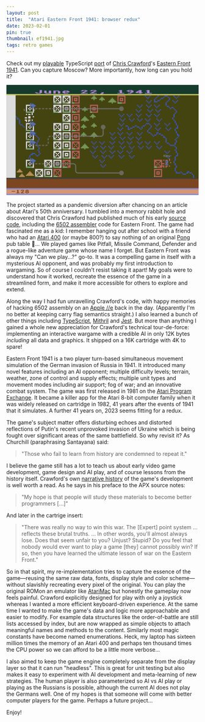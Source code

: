 ```yaml
---
layout: post
title:  "Atari Eastern Front 1941: browser redux"
date: 2023-02-01
pin: true
thumbnail: ef1941.jpg
tags: retro games
---
```


Check out my [playable][game] TypeScript [port][port]
of [Chris Crawford][ccwiki]'s [Eastern Front 1941][efwiki].
Can you capture Moscow?
More importantly, how long can you hold it?

[game]: https://patricksurry.github.io/eastern-front-1941/
[port]: https://github.com/patricksurry/eastern-front-1941
[ccwiki]: https://en.wikipedia.org/wiki/Chris_Crawford_(game_designer)
[efwiki]: https://en.wikipedia.org/wiki/Eastern_Front_(1941)

[![Eastern Front 1941](/assets/img/ef1941.png)][game]

The project started as a pandemic diversion
after chancing on an article about Atari's 50th anniversary.
I tumbled into a memory rabbit hole
and discovered that Chris Crawford had published much of his early [source code][ccsrc],
including the [6502 assembler][6502] code for Eastern Front.
The game had fascinated me as a kid: I remember hanging out after school
with a friend who had an [Atari 400][atari400] (or maybe 800?)
to say nothing of an original [Pong][pong] pub table :exploding_head:...
We played games like Pitfall, Missile Command, Defender and a rogue-like adventure game whose name I forget.
But Eastern Front was always my "Can we play...?" go-to.
It was a compelling game in itself with a mysterious AI opponent,
and was probably my first introduction to wargaming.
So of course I couldn't resist taking it apart!
My goals were to understand how it worked,
recreate the essence of the game in a streamlined form,
and make it more accessible for others to explore and extend.

[ccsrc]: https://www.erasmatazz.com/library/source-code/index.html
[6502]: https://en.wikibooks.org/wiki/6502_Assembly
[pong]: https://en.wikipedia.org/wiki/Pong
[atari400]: https://en.wikipedia.org/wiki/Atari_8-bit_family

Along the way I had fun unravelling Crawford's code,
with happy memories of hacking 6502 assembly on an [Apple //e][apple2e]
back in the day.
(Apparently I'm no better at keeping carry flag semantics straight.)
I also learned a bunch of other things including
[TypeScript][typescript], [Mithril][mithril] and [Jest][jest].
But more than anything I gained a whole new appreciation
for Crawford's technical tour-de-force:
implementing an interactive wargame with a credible AI in only 12K bytes
*including* all data and graphics.
It shipped on a 16K cartridge with 4K to spare!

[apple2e]: https://en.wikipedia.org/wiki/Apple_IIe
[typescript]: https://www.typescriptlang.org/
[mithril]: https://mithril.js.org/
[jest]: https://jestjs.io/

Eastern Front 1941 is a two player turn-based simultaneous movement simulation
of the German invasion of Russia in 1941.
It introduced many novel features including an AI opponent;
multiple difficulty levels;
terrain, weather, zone of control and supply effects;
multiple unit types and movement modes including air support;
fog of war; and an innovative combat system.
The game was first released in 1981 on the [Atari Program Exchange][apx].
It became a killer app for the Atari 8-bit computer family
when it was widely released on cartridge in 1982, 41 years
after the events of 1941 that it simulates.
A further 41 years on, 2023 seems fitting for a redux.

[apx]: https://en.wikipedia.org/wiki/Atari_Program_Exchange

The game's subject matter offers disturbing echoes and distorted reflections of Putin's recent unprovoked invasion of Ukraine which is being fought over significant areas of the same battlefield.  So why revisit it? As Churchill (paraphrasing Santayana) said:

> "Those who fail to learn from history are condemned to repeat it."

I believe the game still has a lot to teach us about early video game development,
game design and AI play, and of course lessons from the history itself.
Crawford's own [narrative history][narrative]
of the game's development is well worth a read.
As he says in his preface to the APX source notes:

[narrative]: https://github.com/patricksurry/eastern-front-1941/doc/howitworks.md#narrative-history

> "My hope is that people will study these materials to become better programmers [...]"

And later in the cartrige insert:

> "There was really no way to win this war.  The \[Expert\] point system ... reflects these brutal truths. ... In other words, you'll almost always lose.  Does that seem unfair to you?  Unjust?  Stupid?  Do you feel that nobody would ever want to play a game \[they\] cannot possibly win?  If so, then you have learned the ultimate lesson of war on the Eastern Front."

So in that spirit, my re-implementation tries to capture the essence of the
game&mdash;reusing the same raw data, fonts, display style and color scheme&mdash;without
slavishly recreating every pixel of the original.
You can play the original ROMon an emulator like [AtariMac][atarimac]
but honestly the gameplay now feels painful.
Crawford explicitly designed for play with only a joystick
whereas I wanted a more efficient keyboard-driven experience.
At the same time I wanted to make the game's data and logic
more approachable and easier to modify.
For example data structures like the order-of-battle are still lists
accessed by index, but are now wrapped as simple objects
to attach meaningful names and methods to the content.
Similarly most magic constants have become named enumerations.
Heck, my laptop has sixteen million times the memory of an Atari 400
and perhaps ten thousand times the CPU power
so we can afford to be a little more verbose...

[atarimac]: https://www.atarimac.com/atari800macx.php

I also aimed to keep the game engine completely separate from the display layer
so that it can run "headless".
This is great for unit testing but also makes it
easy to experiment with AI development and meta-learning of new strategies.
The human player is also parameterized
so AI vs AI play or playing as the Russians is possible,
although the current AI does not play the Germans well.
One of my hopes is that someone will come with better computer players
for the game.  Perhaps a future project...

Enjoy!
